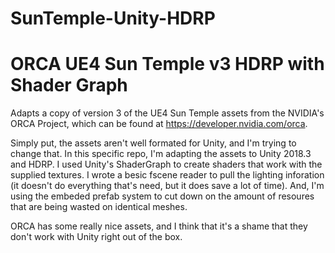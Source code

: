 # SunTemple-Unity-HDRP
#
# ORCA UE4 Sun Temple v3 HDRP with Shader Graph

Adapts a copy of version 3 of the UE4 Sun Temple assets from the NVIDIA's ORCA Project, which can be found at https://developer.nvidia.com/orca.

Simply put, the assets aren't well formated for Unity, and I'm trying to change that. In this specific repo, I'm adapting the assets to Unity 2018.3 and HDRP. I used Unity's ShaderGraph to create shaders that work with the supplied textures. I wrote a besic fscene reader to pull the lighting inforation (it doesn't do everything that's need, but it does save a lot of time). And, I'm using the embeded prefab system to cut down on the amount of resoures that are being wasted on identical meshes.

ORCA has some really nice assets, and I think that it's a shame that they don't work with Unity right out of the box.
